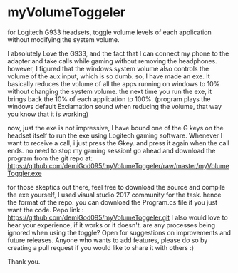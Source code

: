 # myVolumeToggeler
for Logitech G933 headsets, toggle volume levels of each application without modifying the system volume.

I absolutely Love the G933, and the fact that I can connect my phone to the adapter and take calls while gaming without removing the headphones.
however, I figured that the windows system volume also controls the volume of the aux input, which is so dumb.
so, I have made an exe. It basically reduces the volume of all the apps running on windows to 10% without changing the system volume. the next time you run the exe, it brings back the 10% of each application to 100%.
(program plays the windows default Exclamation sound when reducing the volume, that way you know that it is working)

now, just the exe is not impressive, I have bound one of the G keys on the headset itself to run the exe using Logitech gaming software. Whenever I want to receive a call, i just press the Gkey. and press it again when the call ends. no need to stop my gaming session!
go ahead and download the program from the git repo at:
https://github.com/demiGod095/myVolumeToggeler/raw/master/myVolumeToggler.exe

for those skeptics out there, feel free to download the source and compile the exe yourself, I used visual studio 2017 community for the task. hence the format of the repo. you can download the Program.cs file if you just want the code.
Repo link : https://github.com/demiGod095/myVolumeToggeler.git
I also would love to hear your experience, if it works or it doesn't. are any processes being ignored when using the toggle?
Open for suggestions on improvements and future releases.
Anyone who wants to add features, please do so by creating a pull request if you would like to share it with others :)

Thank you.
